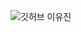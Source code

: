![깃허브 이유진](https://user-images.githubusercontent.com/61109660/160550150-95f201c3-4c6a-43c0-afb6-43b0b4ea062e.png)
